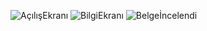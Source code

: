 ![AçılışEkranı](https://github.com/Merve-clk/Faiz-Hesaplama/assets/97924249/f20f0c1a-6419-4406-8ba0-cd7751fb1a87)
![BilgiEkranı](https://github.com/Merve-clk/Faiz-Hesaplama/assets/97924249/579eaf49-c094-43ba-9251-9687d7bbc709)
![Belgeİncelendi](https://github.com/Merve-clk/Faiz-Hesaplama/assets/97924249/f5f9de43-3f00-4914-a520-95da5e8cf9b7)
